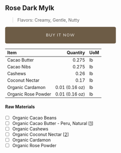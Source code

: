 ## Rose Dark Mylk
> Flavors: Creamy, Gentle, Nutty

[![Buy Now](/assets/images/buy-now.png "Buy Now")](https://shop.osocra.com/collections/bars/products/21110916)

| Item | Quantity | UoM  |
| :---     | ---:    | :--- |
| Cacao Butter   | 0.275   | lb    |
| Cacao Nibs  | 0.275   | lb    |
| Cashews   | 0.26  | lb      |
| Coconut Nectar   | 0.17 | lb      |
| Organic Cardamon   | 0.01 (0.16 oz) | lb      |
| Organic Rose Powder   | 0.01 (0.16 oz) | lb      |

#### Raw Materials
- [ ] Organic Cacao Beans
- [ ] Organic Cacao Butter - Peru, Natural [[1](/vendors)]
- [ ] Organic Cashews
- [ ] Organic Coconut Nectar [[2](/vendors)]
- [ ] Organic Cardamon
- [ ] Organic Rose Powder
